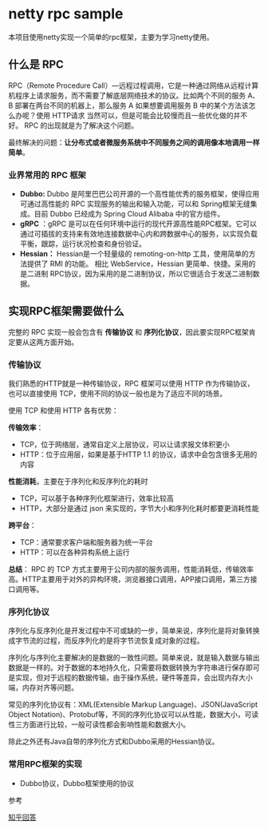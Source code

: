 # netty rpc sample
本项目使用netty实现一个简单的rpc框架，主要为学习netty使用。

## 什么是 RPC

RPC（Remote Procedure Call）—远程过程调用，它是一种通过网络从远程计算机程序上请求服务，而不需要了解底层网络技术的协议。比如两个不同的服务 A、B 部署在两台不同的机器上，那么服务 A 如果想要调用服务 B 中的某个方法该怎么办呢？使用 HTTP请求 当然可以，但是可能会比较慢而且一些优化做的并不好。 RPC 的出现就是为了解决这个问题。

最终解决的问题：**让分布式或者微服务系统中不同服务之间的调用像本地调用一样简单**。

### 业界常用的 RPC 框架

- **Dubbo:** Dubbo 是阿里巴巴公司开源的一个高性能优秀的服务框架，使得应用可通过高性能的 RPC 实现服务的输出和输入功能，可以和 Spring框架无缝集成。目前 Dubbo 已经成为 Spring Cloud Alibaba 中的官方组件。
- **gRPC** ：gRPC 是可以在任何环境中运行的现代开源高性能RPC框架。它可以通过可插拔的支持来有效地连接数据中心内和跨数据中心的服务，以实现负载平衡，跟踪，运行状况检查和身份验证。
- **Hessian：** Hessian是一个轻量级的 remoting-on-http 工具，使用简单的方法提供了 RMI 的功能。 相比 WebService，Hessian 更简单、快捷。采用的是二进制 RPC协议，因为采用的是二进制协议，所以它很适合于发送二进制数据。

## 实现RPC框架需要做什么

完整的 RPC 实现一般会包含有 **传输协议** 和 **序列化协议**，因此要实现RPC框架肯定要从这两方面开始。

### 传输协议

我们熟悉的HTTP就是一种传输协议，RPC 框架可以使用 HTTP 作为传输协议，也可以直接使用 TCP，使用不同的协议一般也是为了适应不同的场景。

使用 TCP 和使用 HTTP 各有优势：

**传输效率**：

- TCP，位于网络层，通常自定义上层协议，可以让请求报文体积更小
- HTTP：位于应用层，如果是基于HTTP 1.1 的协议，请求中会包含很多无用的内容

**性能消耗**，主要在于序列化和反序列化的耗时

- TCP，可以基于各种序列化框架进行，效率比较高
- HTTP，大部分是通过 json 来实现的，字节大小和序列化耗时都要更消耗性能

**跨平台**：

- TCP：通常要求客户端和服务器为统一平台
- HTTP：可以在各种异构系统上运行

**总结**：
  RPC 的 TCP 方式主要用于公司内部的服务调用，性能消耗低，传输效率高。HTTP主要用于对外的异构环境，浏览器接口调用，APP接口调用，第三方接口调用等。

### 序列化协议

序列化与反序列化是开发过程中不可或缺的一步，简单来说，序列化是将对象转换成字节流的过程，而反序列化的是将字节流恢复成对象的过程。

序列化与序列化主要解决的是数据的一致性问题。简单来说，就是输入数据与输出数据是一样的。对于数据的本地持久化，只需要将数据转换为字符串进行保存即可是实现，但对于远程的数据传输，由于操作系统，硬件等差异，会出现内存大小端，内存对齐等问题。

常见的序列化协议有：XML(Extensible Markup Language)、JSON(JavaScript Object Notation)、Protobuf等，不同的序列化协议可以从性能，数据大小，可读性三方面进行比较，一般可读性都会影响性能和数据大小。

除此之外还有Java自带的序列化方式和Dubbo采用的Hessian协议。

### 常用RPC框架的实现

* Dubbo协议，Dubbo框架使用的协议





参考

[知乎回答](https://www.zhihu.com/question/25536695/answer/1846152026)

